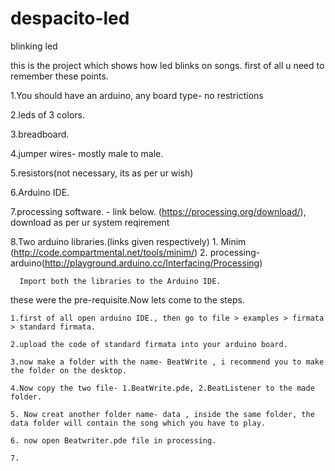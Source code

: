 # despacito-led
blinking led

this is the project which shows how led blinks on songs.
first of all u need to remember these points.

  1.You should have an arduino, any board type- no restrictions
  
  2.leds of 3 colors.
  
  3.breadboard.
  
  4.jumper wires- mostly male to male.
  
  5.resistors(not necessary, its as per ur wish)
  
  6.Arduino IDE.
  
  7.processing software. - link below.
    (https://processing.org/download/), download as per ur system reqirement
  
  8.Two arduino libraries.(links given respectively)
      1. Minim (http://code.compartmental.net/tools/minim/)
      2. processing-arduino(http://playground.arduino.cc/Interfacing/Processing)
      
      
      Import both the libraries to the Arduino IDE.
  
these were the pre-requisite.Now lets come to the steps.
    
    1.first of all open arduino IDE., then go to file > examples > firmata > standard firmata.
    
    2.upload the code of standard firmata into your arduino board.
    
    3.now make a folder with the name- BeatWrite , i recommend you to make the folder on the desktop.
    
    4.Now copy the two file- 1.BeatWrite.pde, 2.BeatListener to the made folder.
    
    5. Now creat another folder name- data , inside the same folder, the data folder will contain the song which you have to play.
    
    6. now open Beatwriter.pde file in processing.
    
    7.
